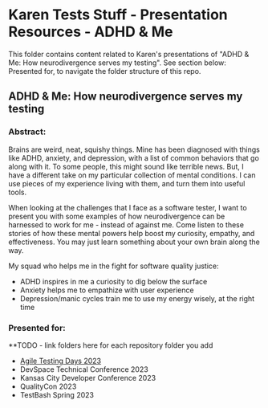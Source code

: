 # Karen Tests Stuff - Presentation Resources - ADHD & Me

This folder contains content related to Karen's presentations of "ADHD & Me: How neurodivergence serves my testing". See section below: Presented for, to navigate the folder structure of this repo.

## ADHD & Me: How neurodivergence serves my testing

### Abstract:

Brains are weird, neat, squishy things. Mine has been diagnosed with things like ADHD, anxiety, and depression, with a list of common behaviors that go along with it. To some people, this might sound like terrible news. But, I have a different take on my particular collection of mental conditions. I can use pieces of my experience living with them, and turn them into useful tools.

When looking at the challenges that I face as a software tester, I want to present you with some examples of how neurodivergence can be harnessed to work for me - instead of against me. Come listen to these stories of how these mental powers help boost my curiosity, empathy, and effectiveness. You may just learn something about your own brain along the way.

My squad who helps me in the fight for software quality justice:

- ADHD inspires in me a curiosity to dig below the surface
- Anxiety helps me to empathize with user experience
- Depression/manic cycles train me to use my energy wisely, at the right time

### Presented for:

\*\*TODO - link folders here for each repository folder you add
- [Agile Testing Days 2023](https://github.com/KarenTestsStuff/PresentationResources/tree/main/ADHD_%26_Me/Agile_Testing_Days_2023#readme)
- DevSpace Technical Conference 2023
- Kansas City Developer Conference 2023
- QualityCon 2023
- TestBash Spring 2023
